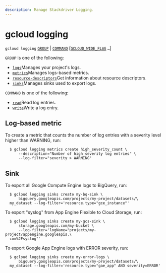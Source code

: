 ```yaml
---
description: Manage Stackdriver Logging.
---
```


# gcloud logging

 `gcloud logging` [`GROUP`](https://cloud.google.com/sdk/gcloud/reference/logging/#GROUP) \| [`COMMAND`](https://cloud.google.com/sdk/gcloud/reference/logging/#COMMAND) \[[`GCLOUD_WIDE_FLAG`](https://cloud.google.com/sdk/gcloud/reference/logging/#GCLOUD-WIDE-FLAGS) `…`\]

 `GROUP` is one of the following:

* [`logs`](https://cloud.google.com/sdk/gcloud/reference/logging/logs)Manages your project's logs.
* [`metrics`](https://cloud.google.com/sdk/gcloud/reference/logging/metrics)Manages logs-based metrics.
* [`resource-descriptors`](https://cloud.google.com/sdk/gcloud/reference/logging/resource-descriptors)Get information about resource descriptors.
* [`sinks`](https://cloud.google.com/sdk/gcloud/reference/logging/sinks)Manages sinks used to export logs.

 `COMMAND` is one of the following:

* [`read`](https://cloud.google.com/sdk/gcloud/reference/logging/read)Read log entries.
* [`write`](https://cloud.google.com/sdk/gcloud/reference/logging/write)Write a log entry.

## Log-based metric

 To create a metric that counts the number of log entries with a severity level higher than WARNING, run:

```text
  $ gcloud logging metrics create high_severity_count \
      --description="Number of high severity log entries" \
      --log-filter="severity > WARNING"
```

## Sink

 To export all Google Compute Engine logs to BigQuery, run:

```text
  $ gcloud logging sinks create my-bq-sink \
      bigquery.googleapis.com/projects/my-project/datasets/\
  my_dataset --log-filter='resource.type="gce_instance"'
```

To export "syslog" from App Engine Flexible to Cloud Storage, run:

```text
  $ gcloud logging sinks create my-gcs-sink \
      storage.googleapis.com/my-bucket \
      --log-filter='logName="projects/my-project/appengine.googleapis.\
  com%2Fsyslog"'
```

To export Google App Engine logs with ERROR severity, run:

```text
  $ gcloud logging sinks create my-error-logs \
      bigquery.googleapis.com/projects/my-project/datasets/\
  my_dataset --log-filter='resource.type="gae_app" AND severity=ERROR'
```

